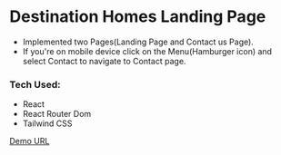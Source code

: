 # Destination Homes Landing Page

- Implemented two Pages(Landing Page and Contact us Page).
- If you're on mobile device click on the Menu(Hamburger icon) and select Contact to navigate to Contact page.

### Tech Used:

- React
- React Router Dom
- Tailwind CSS

[Demo URL](https://warm-dango-88bf04.netlify.app/)
